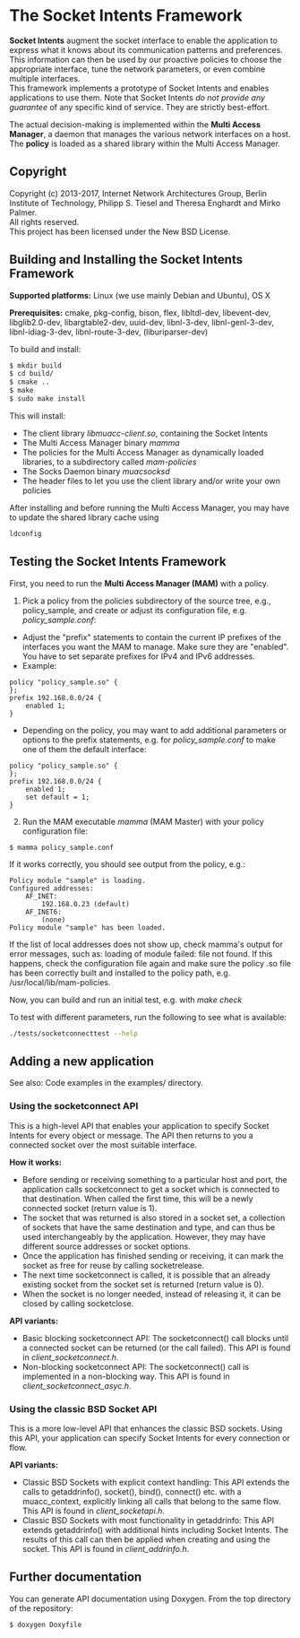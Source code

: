 The Socket Intents Framework
=====================================

__Socket Intents__ augment the socket interface to enable the application to express what it knows about its communication patterns and preferences. This information can then be used by our proactive policies to choose the appropriate interface, tune the network parameters, or even combine multiple interfaces.  
This framework implements a prototype of Socket Intents and enables applications to use them.
Note that Socket Intents *do not provide any guarantee* of any specific kind of service. They are strictly best-effort.

The actual decision-making is implemented within the __Multi Access Manager__, a daemon that manages the various network interfaces on a host. The __policy__ is loaded as a shared library within the Multi Access Manager.

Copyright
-----
Copyright (c) 2013-2017, Internet Network Architectures Group, Berlin Institute of Technology,
Philipp S. Tiesel and Theresa Enghardt and Mirko Palmer.  
All rights reserved.  
This project has been licensed under the New BSD License.


Building and Installing the Socket Intents Framework
-------------------------------------------------

__Supported platforms:__ Linux (we use mainly Debian and Ubuntu), OS X

__Prerequisites:__ cmake, pkg-config, bison, flex, libltdl-dev, libevent-dev, libglib2.0-dev, libargtable2-dev, uuid-dev, libnl-3-dev, libnl-genl-3-dev, libnl-idiag-3-dev, libnl-route-3-dev, (liburiparser-dev)

To build and install:

```sh
$ mkdir build
$ cd build/
$ cmake ..
$ make
$ sudo make install
```

This will install:
* The client library *libmuacc-client.so*, containing the Socket Intents
* The Multi Access Manager binary *mamma*
* The policies for the Multi Access Manager as dynamically loaded libraries, to a subdirectory called *mam-policies*
* The Socks Daemon binary *muacsocksd*
* The header files to let you use the client library and/or write your own policies

After installing and before running the Multi Access Manager, you may have to update the shared library cache using
```sh
ldconfig
```

Testing the Socket Intents Framework
------------------------------------

First, you need to run the __Multi Access Manager (MAM)__ with a policy.

1. Pick a policy from the policies subdirectory of the source tree, e.g., policy_sample, and create or adjust its configuration file, e.g. *policy_sample.conf*:
  * Adjust the "prefix" statements to contain the current IP prefixes of the interfaces you want the MAM to manage. Make sure they are "enabled". You have to set separate prefixes for IPv4 and IPv6 addresses.
  * Example:
```
policy "policy_sample.so" {
};
prefix 192.168.0.0/24 {
	enabled 1;
}
```
  * Depending on the policy, you may want to add additional parameters or options to the prefix statements, e.g. for *policy_sample.conf* to make one of them the default interface:
```
policy "policy_sample.so" {
};
prefix 192.168.0.0/24 {
	enabled 1;
	set default = 1;
}
```
2. Run the MAM executable *mamma* (MAM Master) with your policy configuration file:
```
$ mamma policy_sample.conf
```
  If it works correctly, you should see output from the policy, e.g.:
```
Policy module "sample" is loading.
Configured addresses:
    AF_INET: 
        192.168.0.23 (default)
    AF_INET6: 
        (none)
Policy module "sample" has been loaded.
```
  If the list of local addresses does not show up, check mamma's output for error messages, such as: loading of module failed: file not found. If this happens, check the configuration file again and make sure the policy .so file has been correctly built and installed to the policy path, e.g. /usr/local/lib/mam-policies.

Now, you can build and run an initial test, e.g. with *make check*

To test with different parameters, run the following to see what is available:
```sh
./tests/socketconnecttest --help
```

Adding a new application
------------------------

See also: Code examples in the examples/ directory.

### Using the socketconnect API

This is a high-level API that enables your application to specify Socket Intents for every object or message. The API then returns to you a connected socket over the most suitable interface.

__How it works:__

* Before sending or receiving something to a particular host and port, the application calls socketconnect to get a socket which is connected to that destination. When called the first time, this will be a newly connected socket (return value is 1).
* The socket that was returned is also stored in a socket set, a collection of sockets that have the same destination and type, and can thus be used interchangeably by the application. However, they may have different source addresses or socket options.
* Once the application has finished sending or receiving, it can mark the socket as free for reuse by calling socketrelease.
* The next time socketconnect is called, it is possible that an already existing socket from the socket set is returned (return value is 0).
* When the socket is no longer needed, instead of releasing it, it can be closed by calling socketclose.

__API variants:__

* Basic blocking socketconnect API: The socketconnect() call blocks until a connected socket can be returned (or the call failed). This API is found in *client_socketconnect.h*.
* Non-blocking socketconnect API: The socketconnect() call is implemented in a non-blocking way. This API is found in *client_socketconnect_asyc.h*.

### Using the classic BSD Socket API

This is a more low-level API that enhances the classic BSD sockets. Using this API, your application can specify Socket Intents for every connection or flow.

__API variants:__

* Classic BSD Sockets with explicit context handling: This API extends the calls to getaddrinfo(), socket(), bind(), connect() etc. with a muacc_context, explicitly linking all calls that belong to the same flow. This API is found in *client_socketapi.h*.
* Classic BSD Sockets with most functionality in getaddrinfo: This API extends getaddrinfo() with additional hints including Socket Intents. The results of this call can then be applied when creating and using the socket. This API is found in *client_addrinfo.h*.


Further documentation
---------------------

You can generate API documentation using Doxygen. From the top directory of the repository:
```sh
$ doxygen Doxyfile
```
